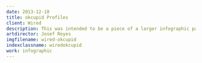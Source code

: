 ```yaml
---
date: 2013-12-10
title: okcupid Profiles
client: Wired
description: This was intended to be a piece of a larger infographic package dealing with popular online dating sites. This piece was highlighting the most popular profiles on Ok Cupid from different regions of the U.S. Unfortunately it got killed.
artdirector: Josef Reyes
imgfilename: wired-okcupid
indexclassname: wiredokcupid
work: infographic
---
```


<img srcset="/img/wired-okcupid-1x.png 1x, /img/wired-okcupid-2x.png 2x">
